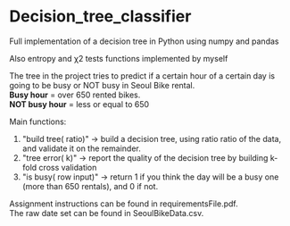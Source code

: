 # Decision_tree_classifier
Full implementation of a decision tree in Python using numpy and pandas

Also entropy and χ2 tests functions implemented by myself

The tree in the project tries to predict if a certain hour of a certain day is going to be busy or NOT busy in Seoul Bike rental.
<br>
<b>Busy hour</b> = over 650 rented bikes.
<br>
<b>NOT busy hour</b> = less or equal to 650

Main functions:
1. "build tree(<float> ratio)" -> build a decision tree, using ratio ratio of the data, and validate it on the remainder.
2. "tree error(<int> k)" -> report the quality of the decision tree by building k-fold cross validation
3. "is busy(<array> row input)" ->  return 1 if you think the day will be a busy one (more than 650 rentals), and 0 if not.




Assignment instructions can be found in requirementsFile.pdf.
<br>
The raw date set can be found in SeoulBikeData.csv.
